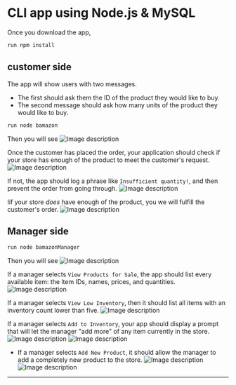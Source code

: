 # CLI app using Node.js & MySQL
Once you download the app,
```javascript
run npm install
```
## customer side

 The app will show users with two messages.

   * The first should ask them the ID of the product they would like to buy.
   * The second message should ask how many units of the product they would like to buy.

```javascript 
run node bamazon
```

Then you will see
![Image description](https://wangx733.github.io/cli-apps/bamazon/images/1.png)

Once the customer has placed the order, your application should check if your store has enough of the product to meet the customer's request.
![Image description](https://wangx733.github.io/cli-apps/bamazon/images/2.png)

If not, the app should log a phrase like `Insufficient quantity!`, and then prevent the order from going through.
![Image description](https://wangx733.github.io/cli-apps/bamazon/images/4.png)

Iif your store _does_ have enough of the product, you we will fulfill the customer's order.
![Image description](https://wangx733.github.io/cli-apps/bamazon/images/3.png)




## Manager side
```javascript 
run node bamazonManager
```

Then you will see
![Image description](https://wangx733.github.io/cli-apps/bamazon/images/5.png)

If a manager selects `View Products for Sale`, the app should list every available item: the item IDs, names, prices, and quantities.
![Image description](https://wangx733.github.io/cli-apps/bamazon/images/6.png)

 If a manager selects `View Low Inventory`, then it should list all items with an inventory count lower than five.
![Image description](https://wangx733.github.io/cli-apps/bamazon/images/7.png)

If a manager selects `Add to Inventory`, your app should display a prompt that will let the manager "add more" of any item currently in the store.
![Image description](https://wangx733.github.io/cli-apps/bamazon/images/8.png)
![Image description](https://wangx733.github.io/cli-apps/bamazon/images/9.png)
  * If a manager selects `Add New Product`, it should allow the manager to add a completely new product to the store.
![Image description](https://wangx733.github.io/cli-apps/bamazon/images/10.png)
![Image description](https://wangx733.github.io/cli-apps/bamazon/images/11.png)
- - -

